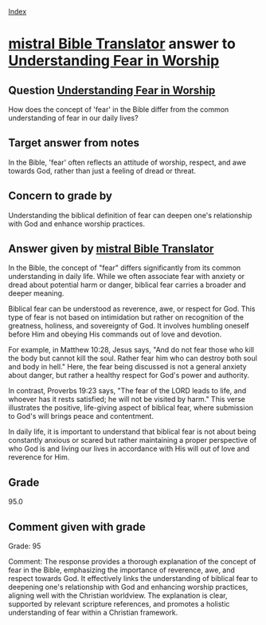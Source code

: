 
[Index](../../index.md)
# [mistral Bible Translator](../../answering_models/mistral_Bible_Translator.md) answer to [Understanding Fear in Worship](../../questions/Understanding_Fear_in_Worship.md)

## Question [Understanding Fear in Worship](../../questions/Understanding_Fear_in_Worship.md)
How does the concept of 'fear' in the Bible differ from the common understanding of fear in our daily lives?

## Target answer from notes
In the Bible, 'fear' often reflects an attitude of worship, respect, and awe towards God, rather than just a feeling of dread or threat.

## Concern to grade by
Understanding the biblical definition of fear can deepen one's relationship with God and enhance worship practices.

## Answer given by [mistral Bible Translator](../../answering_models/mistral_Bible_Translator.md)
 In the Bible, the concept of "fear" differs significantly from its common understanding in daily life. While we often associate fear with anxiety or dread about potential harm or danger, biblical fear carries a broader and deeper meaning.

Biblical fear can be understood as reverence, awe, or respect for God. This type of fear is not based on intimidation but rather on recognition of the greatness, holiness, and sovereignty of God. It involves humbling oneself before Him and obeying His commands out of love and devotion.

For example, in Matthew 10:28, Jesus says, "And do not fear those who kill the body but cannot kill the soul. Rather fear him who can destroy both soul and body in hell." Here, the fear being discussed is not a general anxiety about danger, but rather a healthy respect for God's power and authority.

In contrast, Proverbs 19:23 says, "The fear of the LORD leads to life, and whoever has it rests satisfied; he will not be visited by harm." This verse illustrates the positive, life-giving aspect of biblical fear, where submission to God's will brings peace and contentment.

In daily life, it is important to understand that biblical fear is not about being constantly anxious or scared but rather maintaining a proper perspective of who God is and living our lives in accordance with His will out of love and reverence for Him.

## Grade
95.0

## Comment given with grade
Grade: 95

Comment: The response provides a thorough explanation of the concept of fear in the Bible, emphasizing the importance of reverence, awe, and respect towards God. It effectively links the understanding of biblical fear to deepening one's relationship with God and enhancing worship practices, aligning well with the Christian worldview. The explanation is clear, supported by relevant scripture references, and promotes a holistic understanding of fear within a Christian framework.
